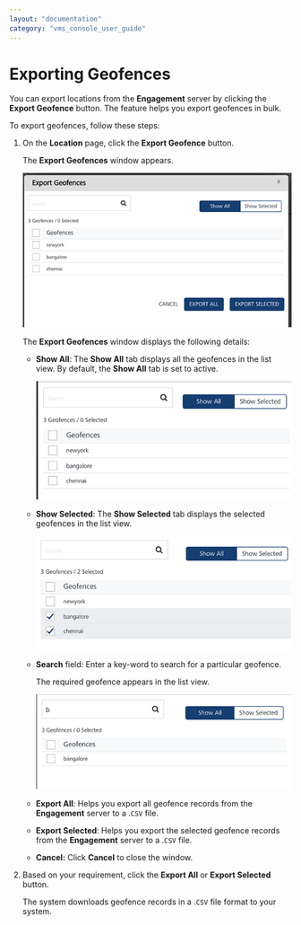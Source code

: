 ```yaml
---
layout: "documentation"
category: "vms_console_user_guide"
---
```

                           


Exporting Geofences
===================

You can export locations from the **Engagement** server by clicking the **Export Geofence** button. The feature helps you export geofences in bulk.

To export geofences, follow these steps:

1.  On the **Location** page, click the **Export Geofence** button.
    
    The **Export Geofences** window appears.
    
    ![](../Resources/Images/Engagement/Location/exportgeofw_587x542.png)
    
    The **Export Geofences** window displays the following details:
    
    *   **Show All**: The **Show All** tab displays all the geofences in the list view. By default, the **Show All** tab is set to active.
        
        ![](../Resources/Images/Engagement/Location/ewsall_554x178.png)
        
    *   **Show Selected**: The **Show Selected** tab displays the selected geofences in the list view.
        
        ![](../Resources/Images/Engagement/Location/ewssel_555x149.png)
        
    *   **Search** field: Enter a key-word to search for a particular geofence.
        
        The required geofence appears in the list view.
        
        ![](../Resources/Images/Engagement/Location/expgseare_554x120.png)
        
    *   **Export All**: Helps you export all geofence records from the **Engagement** server to a .`CSV` file.
    *   **Export Selected**: Helps you export the selected geofence records from the **Engagement** server to a .`CSV` file.
    *   **Cancel:** Click **Cancel** to close the window.
2.  Based on your requirement, click the **Export All** or **Export Selected** button.
    
    The system downloads geofence records in a .`CSV` file format to your system.
